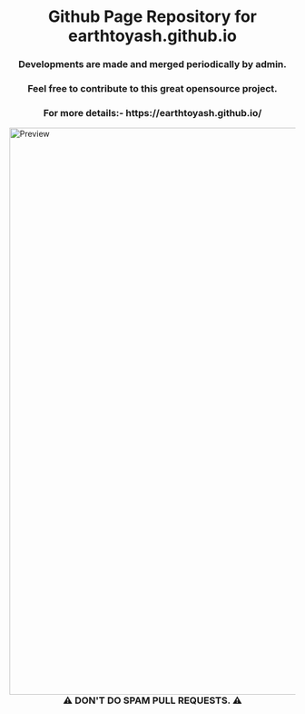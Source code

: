 


<h1 align="center">Github Page Repository for earthtoyash.github.io </h1>
<h3 align="center">Developments are made and merged periodically by admin.</h3>
<h3 align='center'>Feel free to contribute to this great opensource project.</h3>
<h3 align="center">For more details:- https://earthtoyash.github.io/</h3>
<img align="right" alt="Preview" width="1000" src="https://i.imgur.com/nrlmWe9.png">

<h3 align='center'>⚠️ DON'T DO SPAM PULL REQUESTS. ⚠️</h3>
